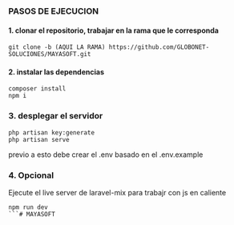 ### PASOS DE EJECUCION

#### 1. clonar el repositorio, trabajar en la rama que le corresponda

```
git clone -b (AQUI LA RAMA) https://github.com/GLOBONET-SOLUCIONES/MAYASOFT.git
```

#### 2. instalar las dependencias

```
composer install
npm i
```

### 3. desplegar el servidor 

```
php artisan key:generate
php artisan serve
```

previo a esto debe crear el .env basado en el .env.example

### 4. Opcional 

Ejecute el live server de laravel-mix para trabajr con js en caliente

```
npm run dev
```# MAYASOFT
